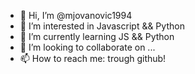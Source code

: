 - 👋 Hi, I’m @mjovanovic1994
- 👀 I’m interested in Javascript && Python
- 🌱 I’m currently learning JS && Python
- 💞️ I’m looking to collaborate on ...
- 📫 How to reach me: trough github!

<!---
mjovanovic1994/mjovanovic1994 is a ✨ special ✨ repository because its `README.md` (this file) appears on your GitHub profile.
You can click the Preview link to take a look at your changes.
--->
